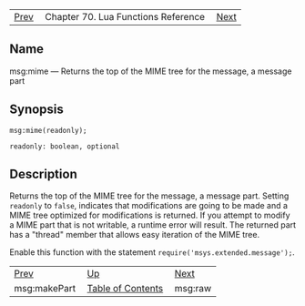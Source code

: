 |     |     |     |
| --- | --- | --- |
| [Prev](lua.ref.msg_makePart)  | Chapter 70. Lua Functions Reference |  [Next](lua.ref.msg_raw) |

<a name="lua.ref.msg_mime"></a>
## Name

msg:mime — Returns the top of the MIME tree for the message, a message part

<a name="idp16889536"></a>
## Synopsis

`msg:mime(readonly);`

`readonly: boolean, optional`<a name="idp16892512"></a>
## Description

Returns the top of the MIME tree for the message, a message part. Setting `readonly` to `false`, indicates that modifications are going to be made and a MIME tree optimized for modifications is returned. If you attempt to modify a MIME part that is not writable, a runtime error will result. The returned part has a "thread" member that allows easy iteration of the MIME tree.

Enable this function with the statement `require('msys.extended.message');`.

|     |     |     |
| --- | --- | --- |
| [Prev](lua.ref.msg_makePart)  | [Up](lua.function.details) |  [Next](lua.ref.msg_raw) |
| msg:makePart  | [Table of Contents](index) |  msg:raw |

